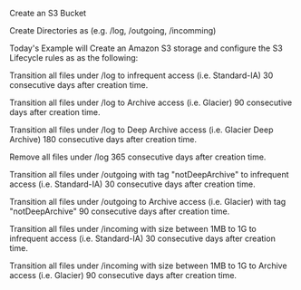 Create an S3 Bucket

Create Directories as (e.g. /log, /outgoing, /incomming)

Today's Example will Create an Amazon S3 storage and configure the S3 Lifecycle rules as as the following:

Transition all files under /log to infrequent access (i.e. Standard-IA) 30 consecutive days after creation time.

Transition all files under /log to Archive access (i.e. Glacier) 90 consecutive days after creation time.

Transition all files under /log to Deep Archive access (i.e. Glacier Deep Archive) 180 consecutive days after creation time.

Remove all files under /log 365 consecutive days after creation time.

Transition all files under /outgoing with tag "notDeepArchive" to infrequent access (i.e. Standard-IA) 30 consecutive days after creation time.

Transition all files under /outgoing to Archive access (i.e. Glacier) with tag "notDeepArchive" 90 consecutive days after creation time.

Transition all files under /incoming with size between 1MB to 1G to infrequent access (i.e. Standard-IA) 30 consecutive days after creation time.

Transition all files under /incoming with size between 1MB to 1G to Archive access (i.e. Glacier) 90 consecutive days after creation time.
